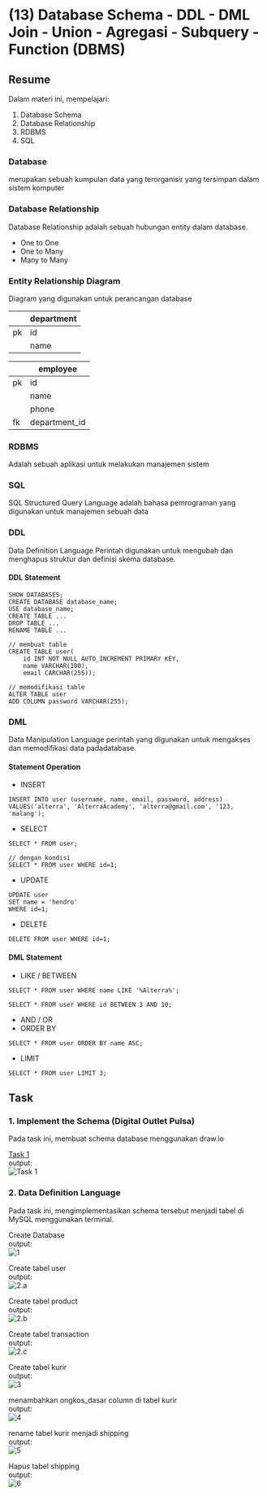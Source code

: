 # (13) Database Schema - DDL - DML Join - Union - Agregasi - Subquery - Function (DBMS)

## Resume
Dalam materi ini, mempelajari:
1. Database Schema
2. Database Relationship
3. RDBMS
4. SQL


### Database
merupakan sebuah kumpulan data yang terorganisir yang tersimpan dalam sistem komputer

### Database Relationship
Database Relationship adalah sebuah hubungan entity dalam database.
- One to One
- One to Many
- Many to Many

### Entity Relationship Diagram
Diagram yang digunakan untuk perancangan database 


|  | department |       
| --- | --- |       
| pk  | id   |
| 	  | name |

|  | employee |       
| --- | --- |       
| pk  | id   |
| 	  | name |
| 	  | phone |
| fk  | department_id |

### RDBMS
Adalah sebuah aplikasi untuk melakukan manajemen sistem

### SQL
SQL Structured Query Language adalah bahasa pemrograman yang digunakan untuk manajemen sebuah data

### DDL
Data Definition Language Perintah digunakan untuk mengubah dan menghapus struktur dan definisi skema database.

#### DDL Statement

```
SHOW DATABASES;
CREATE DATABASE database_name;
USE database_name;
CREATE TABLE ...
DROP TABLE ...
RENAME TABLE ...
```

```
// membuat table
CREATE TABLE user(
    id INT NOT NULL AUTO_INCREMENT PRIMARY KEY,
    name VARCHAR(100),
    email CARCHAR(255));

```

```
// memodifikasi table
ALTER TABLE user
ADD COLUMN password VARCHAR(255);

```


### DML
Data Manipulation Language perintah yang digunakan untuk mengakses dan memodifikasi data padadatabase.

#### Statement Operation
- INSERT
```
INSERT INTO user (username, name, email, password, address)
VALUES('alterra', 'AlterraAcademy', 'alterra@gmail.com', '123, 'malang');
```
- SELECT
```
SELECT * FROM user;

// dengan kondisi
SELECT * FROM user WHERE id=1;
```
- UPDATE 
```
UPDATE user
SET name = 'hendro'
WHERE id=1;
```
- DELETE
```
DELETE FROM user WHERE id=1;
```

#### DML Statement
- LIKE / BETWEEN
```
SELECT * FROM user WHERE name LIKE '%Alterra%';

SELECT * FROM user WHERE id BETWEEN 3 AND 10;
```
- AND / OR
- ORDER BY
```
SELECT * FROM user ORDER BY name ASC;
```
- LIMIT
```
SELECT * FROM user LIMIT 3;
```


## Task
### 1. Implement the Schema (Digital Outlet Pulsa) 
Pada task ini, membuat schema database menggunakan draw.io 


[Task 1 ](./praktikum/Task.txt)\
output:\
![Task 1](./screenshots/task1.PNG)

### 2. Data Definition Language 
Pada task ini, mengimplementasikan schema tersebut menjadi tabel di MySQL menggunakan terminal.


Create Database\
output:\
![ 1](./screenshots/1.PNG)

Create tabel user\
output:\
![ 2.a](./screenshots/2.a.PNG)

Create tabel product\
output:\
![ 2.b](./screenshots/2.b.PNG)

Create tabel transaction\
output:\
![ 2.c](./screenshots/2.c.PNG)

Create tabel kurir\
output:\
![ 3](./screenshots/3.PNG)

menambahkan ongkos_dasar column di tabel kurir\
output:\
![ 4](./screenshots/4.PNG)

rename tabel kurir menjadi shipping\
output:\
![ 5](./screenshots/5.PNG)

Hapus tabel shipping\
output:\
![ 6](./screenshots/6.PNG)




